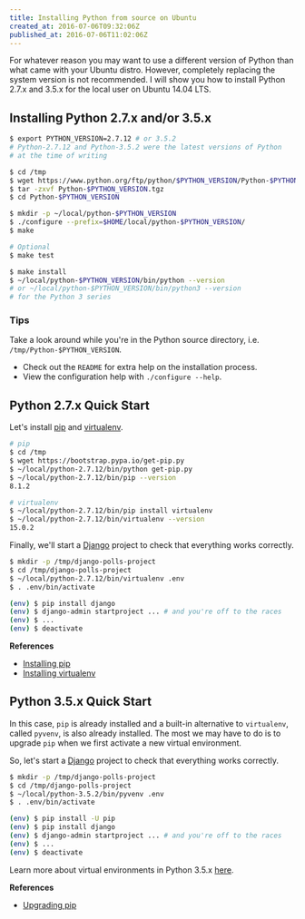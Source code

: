 ```yaml
---
title: Installing Python from source on Ubuntu
created_at: 2016-07-06T09:32:06Z
published_at: 2016-07-06T11:02:06Z
---
```


For whatever reason you may want to use a different version of Python than what came with your Ubuntu distro. However, completely replacing the system version is not recommended. I will show you how to install Python 2.7.x and 3.5.x for the local user on Ubuntu 14.04 LTS.

## Installing Python 2.7.x and/or 3.5.x

```bash
$ export PYTHON_VERSION=2.7.12 # or 3.5.2
# Python-2.7.12 and Python-3.5.2 were the latest versions of Python
# at the time of writing

$ cd /tmp
$ wget https://www.python.org/ftp/python/$PYTHON_VERSION/Python-$PYTHON_VERSION.tgz
$ tar -zxvf Python-$PYTHON_VERSION.tgz
$ cd Python-$PYTHON_VERSION

$ mkdir -p ~/local/python-$PYTHON_VERSION
$ ./configure --prefix=$HOME/local/python-$PYTHON_VERSION/
$ make

# Optional
$ make test

$ make install
$ ~/local/python-$PYTHON_VERSION/bin/python --version
# or ~/local/python-$PYTHON_VERSION/bin/python3 --version
# for the Python 3 series
```

### Tips

Take a look around while you're in the Python source directory, i.e. `/tmp/Python-$PYTHON_VERSION`.

- Check out the `README` for extra help on the installation process.
- View the configuration help with `./configure --help`.

## Python 2.7.x Quick Start

Let's install [pip](https://pip.pypa.io/en/stable/) and [virtualenv](https://virtualenv.pypa.io/en/stable/).

```bash
# pip
$ cd /tmp
$ wget https://bootstrap.pypa.io/get-pip.py
$ ~/local/python-2.7.12/bin/python get-pip.py
$ ~/local/python-2.7.12/bin/pip --version
8.1.2

# virtualenv
$ ~/local/python-2.7.12/bin/pip install virtualenv
$ ~/local/python-2.7.12/bin/virtualenv --version
15.0.2
```

Finally, we'll start a [Django](https://www.djangoproject.com/) project to check that everything works correctly.

```bash
$ mkdir -p /tmp/django-polls-project
$ cd /tmp/django-polls-project
$ ~/local/python-2.7.12/bin/virtualenv .env
$ . .env/bin/activate

(env) $ pip install django
(env) $ django-admin startproject ... # and you're off to the races
(env) $ ...
(env) $ deactivate
```

**References**

- [Installing pip](https://pip.pypa.io/en/stable/installing/)
- [Installing virtualenv](https://virtualenv.pypa.io/en/stable/installation/)

## Python 3.5.x Quick Start

In this case, `pip` is already installed and a built-in alternative to `virtualenv`, called `pyvenv`, is also already installed. The most we may have to do is to upgrade `pip` when we first activate a new virtual environment.

So, let's start a [Django](https://www.djangoproject.com/) project to check that everything works correctly.

```bash
$ mkdir -p /tmp/django-polls-project
$ cd /tmp/django-polls-project
$ ~/local/python-3.5.2/bin/pyvenv .env
$ . .env/bin/activate

(env) $ pip install -U pip
(env) $ pip install django
(env) $ django-admin startproject ... # and you're off to the races
(env) $ ...
(env) $ deactivate
```

Learn more about virtual environments in Python 3.5.x [here](https://docs.python.org/3.5/tutorial/venv.html).

**References**

- [Upgrading pip](https://pip.pypa.io/en/stable/installing/#upgrading-pip)

